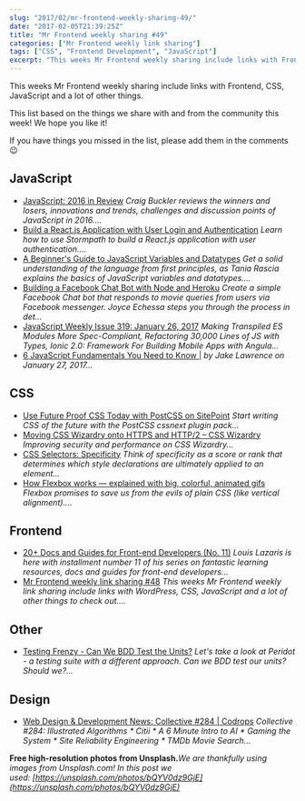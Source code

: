 ```yaml
---
slug: "2017/02/mr-frontend-weekly-sharing-49/"
date: "2017-02-05T21:39:25Z"
title: "Mr Frontend weekly sharing #49"
categories: ["Mr Frontend weekly link sharing"]
tags: ["CSS", "Frontend Development", "JavaScript"]
excerpt: "This weeks Mr Frontend weekly sharing include links with Frontend, CSS, JavaScript and a lot of oth..."
---
```


This weeks Mr Frontend weekly sharing include links with Frontend, CSS, JavaScript and a lot of other things.

This list based on the things we share with and from the community this week! We hope you like it!

If you have things you missed in the list, please add them in the comments 😉

## JavaScript

* [JavaScript: 2016 in Review](http://buff.ly/2kfxeeB "JavaScript: 2016 in Review") _Craig Buckler reviews the winners and losers, innovations and trends, challenges and discussion points of JavaScript in 2016...._
* [Build a React.js Application with User Login and Authentication](http://buff.ly/2kfnpx8 "Build a React.js Application with User Login and Authentication") _Learn how to use Stormpath to build a React.js application with user authentication...._
* [A Beginner's Guide to JavaScript Variables and Datatypes](http://buff.ly/2js9Ihd "A Beginner's Guide to JavaScript Variables and Datatypes") _Get a solid understanding of the language from first principles, as Tania Rascia explains the basics of JavaScript variables and datatypes...._
* [Building a Facebook Chat Bot with Node and Heroku](http://buff.ly/2jE3jOE "Building a Facebook Chat Bot with Node and Heroku") _Create a simple Facebook Chat bot that responds to movie queries from users via Facebook messenger. Joyce Echessa steps you through the process in det..._
* [JavaScript Weekly Issue 319: January 26, 2017](http://buff.ly/2jE6xkY "JavaScript Weekly Issue 319: January 26, 2017") _Making Transpiled ES Modules More Spec-Compliant, Refactoring 30,000 Lines of JS with Types, Ionic 2.0: Framework For Building Mobile Apps with Angula..._
* [6 JavaScript Fundamentals You Need to Know |](http://buff.ly/2kGul9D "6 JavaScript Fundamentals You Need to Know |") _by Jake Lawrence on January 27, 2017..._

## CSS

* [Use Future Proof CSS Today with PostCSS on SitePoint](http://buff.ly/2kqhUOh "Use Future Proof CSS Today with PostCSS on SitePoint") _Start writing CSS of the future with the PostCSS cssnext plugin pack..._
* [Moving CSS Wizardry onto HTTPS and HTTP/2 – CSS Wizardry](http://buff.ly/2kfBtcb "Moving CSS Wizardry onto HTTPS and HTTP/2 – CSS Wizardry") _Improving security and performance on CSS Wizardry..._
* [CSS Selectors: Specificity](http://buff.ly/2k5ixdM "CSS Selectors: Specificity") _Think of specificity as a score or rank that determines which style declarations are ultimately applied to an element..._
* [How Flexbox works — explained with big, colorful, animated gifs](http://buff.ly/2jxntv6 "How Flexbox works — explained with big, colorful, animated gifs") _Flexbox promises to save us from the evils of plain CSS (like vertical alignment)...._

## Frontend

* [20+ Docs and Guides for Front-end Developers (No. 11)](http://buff.ly/2kNmlk4 "20+ Docs and Guides for Front-end Developers (No. 11)") _Louis Lazaris is here with installment number 11 of his series on fantastic learning resources, docs and guides for front-end developers..._
* [Mr Frontend weekly link sharing #48](http://blog.mrfrontend.org/2017/01/mr-frontend-weekly-link-sharing-48/ "Mr Frontend weekly link sharing #48") _This weeks Mr Frontend weekly link sharing include links with WordPress, CSS, JavaScript and a lot of other things to check out...._

## Other

* [Testing Frenzy - Can We BDD Test the Units?](http://buff.ly/2jvRSVX "Testing Frenzy - Can We BDD Test the Units?") _Let's take a look at Peridot - a testing suite with a different approach. Can we BDD test our units? Should we?..._

## Design

* [Web Design & Development News: Collective #284 | Codrops](http://buff.ly/2k5in6a "Web Design & Development News: Collective #284 | Codrops") _Collective #284: Illustrated Algorithms * Citii * A 6 Minute Intro to AI * Gaming the System * Site Reliability Engineering * TMDb Movie Search..._

**Free high-resolution photos from Unsplash.**_We are thankfully using images from Unsplash.com! In this post we used: [https://unsplash.com/photos/bQYV0dz9GjE](https://unsplash.com/photos/bQYV0dz9GjE)_
